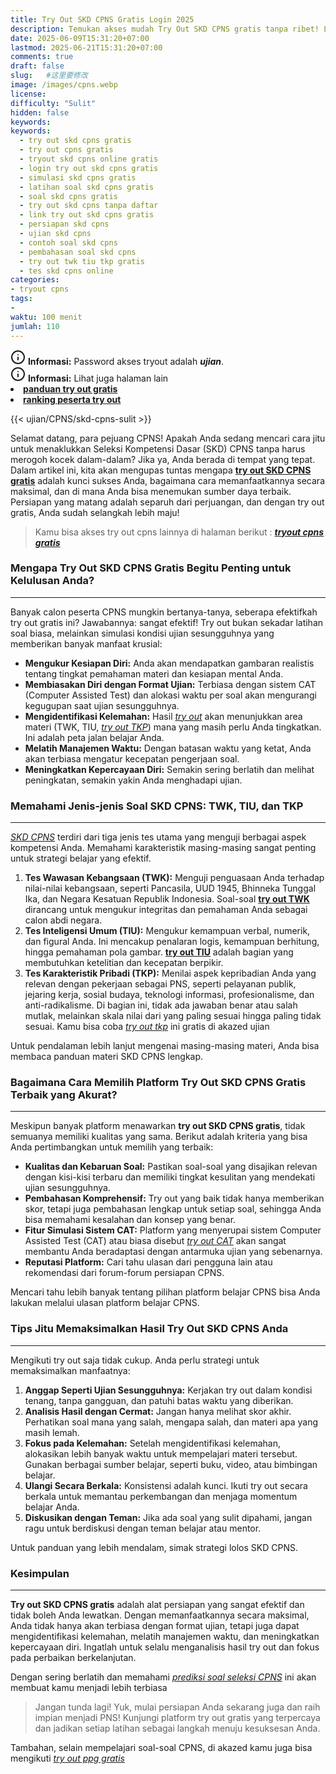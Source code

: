 ```yaml
---
title: Try Out SKD CPNS Gratis Login 2025
description: Temukan akses mudah Try Out SKD CPNS gratis tanpa ribet! Login sekarang dan rasakan simulasi ujian CAT CPNS lengkap TWK, TIU, TKP. Persiapkan diri Anda hadapi SKD CPNS 2024/2025 dengan latihan soal berkualitas dan pembahasan akurat. Raih skor tinggi, wujudkan impian jadi PNS!
date: 2025-06-09T15:31:20+07:00
lastmod: 2025-06-21T15:31:20+07:00
comments: true
draft: false 
slug:   #这里要修改
image: /images/cpns.webp
license: 
difficulty: "Sulit"
hidden: false
keywords:
keywords:
  - try out skd cpns gratis
  - try out cpns gratis
  - tryout skd cpns online gratis
  - login try out skd cpns gratis
  - simulasi skd cpns gratis
  - latihan soal skd cpns gratis
  - soal skd cpns gratis
  - try out skd cpns tanpa daftar
  - link try out skd cpns gratis
  - persiapan skd cpns
  - ujian skd cpns
  - contoh soal skd cpns
  - pembahasan soal skd cpns
  - try out twk tiu tkp gratis
  - tes skd cpns online
categories:
- tryout cpns
tags:
- 
waktu: 100 menit
jumlah: 110  
---
```



<div class="alert alert-info">
  <svg xmlns="http://www.w3.org/2000/svg" width="24" height="24" viewBox="0 0 24 24" fill="none" stroke="currentColor" stroke-width="2" stroke-linecap="round" stroke-linejoin="round" class="feather feather-info"><circle cx="12" cy="12" r="10"></circle><line x1="12" y1="16" x2="12" y2="12"></line>    <line x1="12" y1="8" x2="12.01" y2="8"></line>  </svg>
  <span><strong>Informasi:</strong> Password akses tryout adalah <b><i>ujian</b></i>.</span>
</div>
<div class="alert alert-info">
  <svg xmlns="http://www.w3.org/2000/svg" width="24" height="24" viewBox="0 0 24 24" fill="none" stroke="currentColor" stroke-width="2" stroke-linecap="round" stroke-linejoin="round" class="feather feather-info"><circle cx="12" cy="12" r="10"></circle><line x1="12" y1="16" x2="12" y2="12"></line>    <line x1="12" y1="8" x2="12.01" y2="8"></line>  </svg>
  <span><strong>Informasi:</strong> Lihat juga halaman lain<b> <li><a href="/ujian/cara-ikut-tryout-online-gratis">panduan try out gratis</a></li></b> <b><li><a href="/ujian/ranking-peserta-tryout">ranking peserta try out</a></li></b></span>
</div>

{{< ujian/CPNS/skd-cpns-sulit >}}

Selamat datang, para pejuang CPNS! Apakah Anda sedang mencari cara jitu untuk menaklukkan Seleksi Kompetensi Dasar (SKD) CPNS tanpa harus merogoh kocek dalam-dalam? Jika ya, Anda berada di tempat yang tepat. Dalam artikel ini, kita akan mengupas tuntas mengapa **[try out SKD CPNS gratis](/ujian/cpns/try-out-skd-cpns-gratis/)** adalah kunci sukses Anda, bagaimana cara memanfaatkannya secara maksimal, dan di mana Anda bisa menemukan sumber daya terbaik. Persiapan yang matang adalah separuh dari perjuangan, dan dengan try out gratis, Anda sudah selangkah lebih maju!

>Kamu bisa akses try out cpns lainnya di halaman berikut : ***[tryout cpns gratis](/categories/tryout-cpns/)***

### Mengapa Try Out SKD CPNS Gratis Begitu Penting untuk Kelulusan Anda?
---
Banyak calon peserta CPNS mungkin bertanya-tanya, seberapa efektifkah try out gratis ini? Jawabannya: sangat efektif! Try out bukan sekadar latihan soal biasa, melainkan simulasi kondisi ujian sesungguhnya yang memberikan banyak manfaat krusial:

* **Mengukur Kesiapan Diri:** Anda akan mendapatkan gambaran realistis tentang tingkat pemahaman materi dan kesiapan mental Anda.
* **Membiasakan Diri dengan Format Ujian:** Terbiasa dengan sistem CAT (Computer Assisted Test) dan alokasi waktu per soal akan mengurangi kegugupan saat ujian sesungguhnya.
* **Mengidentifikasi Kelemahan:** Hasil *[try out](/ujian/)* akan menunjukkan area materi (TWK, TIU, *[try out TKP](/ujian/cpns/tryout-tkp-cpns/)*) mana yang masih perlu Anda tingkatkan. Ini adalah peta jalan belajar Anda.
* **Melatih Manajemen Waktu:** Dengan batasan waktu yang ketat, Anda akan terbiasa mengatur kecepatan pengerjaan soal.
* **Meningkatkan Kepercayaan Diri:** Semakin sering berlatih dan melihat peningkatan, semakin yakin Anda menghadapi ujian.

### Memahami Jenis-jenis Soal SKD CPNS: TWK, TIU, dan TKP
---
*[SKD CPNS](/ujian/cpns/tryout-cpns-gratis/)* terdiri dari tiga jenis tes utama yang menguji berbagai aspek kompetensi Anda. Memahami karakteristik masing-masing sangat penting untuk strategi belajar yang efektif.

1.  **Tes Wawasan Kebangsaan (TWK):** Menguji penguasaan Anda terhadap nilai-nilai kebangsaan, seperti Pancasila, UUD 1945, Bhinneka Tunggal Ika, dan Negara Kesatuan Republik Indonesia. Soal-soal **[try out TWK](/ujian/cpns/try-out-tes-wawasan-bebangsaan/)** dirancang untuk mengukur integritas dan pemahaman Anda sebagai calon abdi negara.
2.  **Tes Inteligensi Umum (TIU):** Mengukur kemampuan verbal, numerik, dan figural Anda. Ini mencakup penalaran logis, kemampuan berhitung, hingga pemahaman pola gambar. **[try out TIU](/ujian/cpns/tryout-tiu-cpns/)** adalah bagian yang membutuhkan ketelitian dan kecepatan berpikir.
3.  **Tes Karakteristik Pribadi (TKP):** Menilai aspek kepribadian Anda yang relevan dengan pekerjaan sebagai PNS, seperti pelayanan publik, jejaring kerja, sosial budaya, teknologi informasi, profesionalisme, dan anti-radikalisme. Di bagian ini, tidak ada jawaban benar atau salah mutlak, melainkan skala nilai dari yang paling sesuai hingga paling tidak sesuai. Kamu bisa coba *[try out tkp](/ujian/cpns/try-out-tkp-gratis/)* ini gratis di akazed ujian

Untuk pendalaman lebih lanjut mengenai masing-masing materi, Anda bisa membaca panduan materi SKD CPNS lengkap.

### Bagaimana Cara Memilih Platform Try Out SKD CPNS Gratis Terbaik yang Akurat?
---
Meskipun banyak platform menawarkan **try out SKD CPNS gratis**, tidak semuanya memiliki kualitas yang sama. Berikut adalah kriteria yang bisa Anda pertimbangkan untuk memilih yang terbaik:

* **Kualitas dan Kebaruan Soal:** Pastikan soal-soal yang disajikan relevan dengan kisi-kisi terbaru dan memiliki tingkat kesulitan yang mendekati ujian sesungguhnya.
* **Pembahasan Komprehensif:** Try out yang baik tidak hanya memberikan skor, tetapi juga pembahasan lengkap untuk setiap soal, sehingga Anda bisa memahami kesalahan dan konsep yang benar.
* **Fitur Simulasi Sistem CAT:** Platform yang menyerupai sistem Computer Assisted Test (CAT) atau biasa disebut *[try out CAT](/ujian/cpns/tryout-cat-cpns-gratis/)* akan sangat membantu Anda beradaptasi dengan antarmuka ujian yang sebenarnya.
* **Reputasi Platform:** Cari tahu ulasan dari pengguna lain atau rekomendasi dari forum-forum persiapan CPNS.

Mencari tahu lebih banyak tentang pilihan platform belajar CPNS bisa Anda lakukan melalui ulasan platform belajar CPNS.

### Tips Jitu Memaksimalkan Hasil Try Out SKD CPNS Anda
---
Mengikuti try out saja tidak cukup. Anda perlu strategi untuk memaksimalkan manfaatnya:

1.  **Anggap Seperti Ujian Sesungguhnya:** Kerjakan try out dalam kondisi tenang, tanpa gangguan, dan patuhi batas waktu yang diberikan.
2.  **Analisis Hasil dengan Cermat:** Jangan hanya melihat skor akhir. Perhatikan soal mana yang salah, mengapa salah, dan materi apa yang masih lemah.
3.  **Fokus pada Kelemahan:** Setelah mengidentifikasi kelemahan, alokasikan lebih banyak waktu untuk mempelajari materi tersebut. Gunakan berbagai sumber belajar, seperti buku, video, atau bimbingan belajar.
4.  **Ulangi Secara Berkala:** Konsistensi adalah kunci. Ikuti try out secara berkala untuk memantau perkembangan dan menjaga momentum belajar Anda.
5.  **Diskusikan dengan Teman:** Jika ada soal yang sulit dipahami, jangan ragu untuk berdiskusi dengan teman belajar atau mentor.

Untuk panduan yang lebih mendalam, simak strategi lolos SKD CPNS.

### Kesimpulan
---
**Try out SKD CPNS gratis** adalah alat persiapan yang sangat efektif dan tidak boleh Anda lewatkan. Dengan memanfaatkannya secara maksimal, Anda tidak hanya akan terbiasa dengan format ujian, tetapi juga dapat mengidentifikasi kelemahan, melatih manajemen waktu, dan meningkatkan kepercayaan diri. Ingatlah untuk selalu menganalisis hasil try out dan fokus pada perbaikan berkelanjutan.

Dengan sering berlatih dan memahami *[prediksi soal seleksi CPNS](/ujian/cpns/tryout-prediksi-soal-cpns-2025/)* ini akan membuat kamu menjadi lebih terbiasa

>Jangan tunda lagi! Yuk, mulai persiapan Anda sekarang juga dan raih impian menjadi PNS! Kunjungi platform try out gratis yang terpercaya dan jadikan setiap latihan sebagai langkah menuju kesuksesan Anda.

Tambahan, selain mempelajari soal-soal CPNS, di akazed kamu juga bisa mengikuti *[try out ppg gratis](/ujian/ppg/tryout-ppg-prajab-pgsd/)*